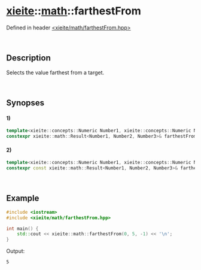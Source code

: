# [xieite](../xieite.md)\:\:[math](../math.md)\:\:farthestFrom
Defined in header [<xieite/math/farthestFrom.hpp>](../../include/xieite/math/farthestFrom.hpp)

&nbsp;

## Description
Selects the value farthest from a target.

&nbsp;

## Synopses
#### 1)
```cpp
template<xieite::concepts::Numeric Number1, xieite::concepts::Numeric Number2, xieite::concepts::Numeric Number3>
constexpr xieite::math::Result<Number1, Number2, Number3>& farthestFrom(Number1 target, Number2& value1, Number3& value2) noexcept;
```
#### 2)
```cpp
template<xieite::concepts::Numeric Number1, xieite::concepts::Numeric Number2, xieite::concepts::Numeric3>
constexpr const xieite::math::Result<Number1, Number2, Number3>& farthestFrom(Number1 target, const Number2& value1, const Number3& value2) noexcept;
```

&nbsp;

## Example
```cpp
#include <iostream>
#include <xieite/math/farthestFrom.hpp>

int main() {
    std::cout << xieite::math::farthestFrom(0, 5, -1) << '\n';
}
```
Output:
```
5
```
